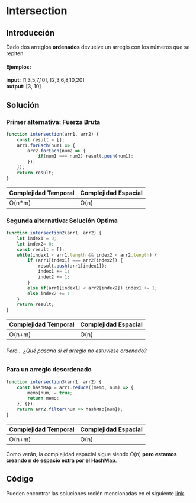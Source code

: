 
# Intersection
## Introducción
Dado dos arreglos **ordenados** devuelve un
arreglo con los números que se repiten.

#### Ejemplos:
**input**: [1,3,5,7,10], [2,3,6,8,10,20]  
**output**: [3, 10]

## Solución
### Primer alternativa: Fuerza Bruta
```javascript
function intersection(arr1, arr2) {
    const result = [];
    arr1.forEach(num1 => {
        arr2.forEach(num2 => {
            if(num1 === num2) result.push(num1);
        });
    });
    return result;
}
```
Complejidad Temporal | Complejidad Espacial
--|--
O(n*m)|O(n)

### Segunda alternativa: Solución Optima
```javascript
function intersection2(arr1, arr2) {
    let index1 = 0;
    let index2= 0;
    const result = [];
    while(index1 < arr1.length && index2 < arr2.length) {
        if (arr1[index1] === arr2[index2]) {
            result.push(arr1[index1]);
            index1 += 1;
            index2 += 1;
        }
        else if(arr1[index1] < arr2[index2]) index1 += 1;
        else index2 += 1
    }
    return result;
}
```
Complejidad Temporal | Complejidad Espacial
--|--
O(n+m)|O(n)


###### Pero... ¿Qué pasaría si el arreglo no estuviese ordenado?

### Para un arreglo desordenado
```javascript
function intersection3(arr1, arr2) {
    const hashMap = arr1.reduce((memo, num) => {
        memo[num] = true;
        return memo;
    }, {});
    return arr2.filter(num => hashMap[num]);
}
```
Complejidad Temporal | Complejidad Espacial
--|--
O(n+m)|O(n)

Como verán, la complejidad espacial sigue siendo O(n) **pero estamos creando n de espacio extra por el HashMap**.

## Código
Pueden encontrar las soluciones recién mencionadas en el siguiente [link](https://repl.it/KKep/1).
